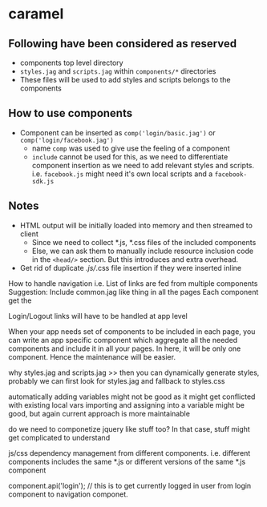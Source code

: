 caramel
=======

Following have been considered as reserved
------------------------------------------
* components top level directory
* `styles.jag` and `scripts.jag` within `components/*` directories
* These files will be used to add styles and scripts belongs to the components

How to use components
---------------------
* Component can be inserted as `comp('login/basic.jag')` or `comp('login/facebook.jag')`
    * name `comp` was used to give use the feeling of a component
    * `include` cannot be used for this, as we need to differentiate component insertion as we need to add relevant 
    styles and scripts. i.e. `facebook.js` might need it's own local scripts and a `facebook-sdk.js` 

Notes
-----
* HTML output will be initially loaded into memory and then streamed to client
    * Since we need to collect *.js, *.css files of the included components
    * Else, we can ask them to manually include resource inclusion code in the `<head/>` section. But this 
    introduces and extra overhead.
* Get rid of duplicate *.js/*.css file insertion if they were inserted inline








How to handle navigation i.e. List of links are fed from multiple components
    Suggestion: Include common.jag like thing in all the pages
Each component get the

Login/Logout links will have to be handled at app level

When your app needs set of components to be included in each page, you can write an app specific component which
aggregate all the needed components and include it in all your pages. In here, it will be only one component. Hence
the maintenance will be easier.

why styles.jag and scripts.jag >> then you can dynamically generate styles, probably we can first look for styles.jag
and fallback to styles.css



automatically adding variables might not be good as it might get conflicted with existing local vars
importing and assigning into a variable might be good, but again current approach is more maintainable

do we need to componetize jquery like stuff too? In that case, stuff might get complicated to understand

js/css dependency management from different components. i.e. different components includes the same *.js or different 
versions of the same *.js component


component.api('login'); // this is to get currently logged in user from login component to navigation componet.


